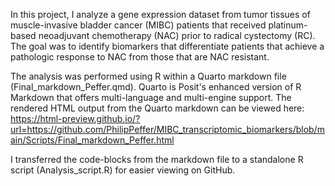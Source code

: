 In this project, I analyze a gene expression dataset from tumor tissues of muscle-invasive bladder cancer (MIBC) patients that received platinum-based neoadjuvant chemotherapy (NAC) prior to radical cystectomy (RC). The goal was to identify biomarkers that differentiate patients that achieve a pathologic response to NAC from those that are NAC resistant.

The analysis was performed using R within a Quarto markdown file (Final_markdown_Peffer.qmd). Quarto is Posit's enhanced version of R Markdown that offers multi-language and multi-engine support. The rendered HTML output from the Quarto markdown can be viewed here: https://html-preview.github.io/?url=https://github.com/PhilipPeffer/MIBC_transcriptomic_biomarkers/blob/main/Scripts/Final_markdown_Peffer.html

I transferred the code-blocks from the markdown file to a standalone R script (Analysis_script.R) for easier viewing on GitHub.